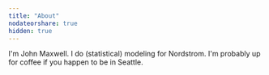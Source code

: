 ```yaml
---
title: "About"
nodateorshare: true
hidden: true
---
```


I'm John Maxwell. I do (statistical) modeling for Nordstrom. I'm probably up for coffee if you happen to be in Seattle.
